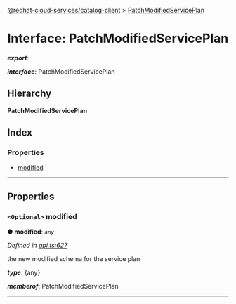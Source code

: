 [@redhat-cloud-services/catalog-client](../README.md) > [PatchModifiedServicePlan](../interfaces/patchmodifiedserviceplan.md)

# Interface: PatchModifiedServicePlan

*__export__*: 

*__interface__*: PatchModifiedServicePlan

## Hierarchy

**PatchModifiedServicePlan**

## Index

### Properties

* [modified](patchmodifiedserviceplan.md#modified)

---

## Properties

<a id="modified"></a>

### `<Optional>` modified

**● modified**: *`any`*

*Defined in [api.ts:627](https://github.com/RedHatInsights/javascript-clients/blob/master/packages/catalog/api.ts#L627)*

the new modified schema for the service plan

*__type__*: {any}

*__memberof__*: PatchModifiedServicePlan

___

